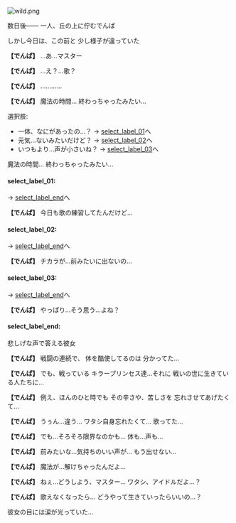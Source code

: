 
![wild.png](../images/backgrounds/wild.png)

数日後——
一人、丘の上に佇むでんぱ

しかし今日は、この前と
少し様子が違っていた

**【でんぱ】**
…あ…マスター

**【でんぱ】**
…え？…歌？

**【でんぱ】**
…………

**【でんぱ】**
魔法の時間…
終わっちゃったみたい…

選択肢:
- 一体、なにがあったの…？ → [select_label_01](#select_label_01)へ
- 元気…ないみたいだけど？ → [select_label_02](#select_label_02)へ
- いつもより…声が小さいね？ → [select_label_03](#select_label_03)へ

魔法の時間…
終わっちゃったみたい…

#### select_label_01:
 → [select_label_end](#select_label_end)へ

**【でんぱ】**
今日も歌の練習してたんだけど…

#### select_label_02:
 → [select_label_end](#select_label_end)へ

**【でんぱ】**
チカラが…前みたいに出ないの…

#### select_label_03:
 → [select_label_end](#select_label_end)へ

**【でんぱ】**
やっぱり…そう思う…よね？

#### select_label_end:

悲しげな声で答える彼女

**【でんぱ】**
戦闘の連続で、
体を酷使してるのは
分かってた…

**【でんぱ】**
でも、戦っている
キラープリンセス達…それに
戦いの世に生きている人たちに…

**【でんぱ】**
例え、ほんのひと時でも
その辛さや、苦しさを
忘れさせてあげたくて…

**【でんぱ】**
うぅん…違う…
ワタシ自身忘れたくて…
歌ってた…

**【でんぱ】**
でも…そろそろ限界なのかも…
体も…声も…

**【でんぱ】**
前みたいな…気持ちのいい声が…
もう出せない…

**【でんぱ】**
魔法が…解けちゃったんだよ…

**【でんぱ】**
ねぇ…どうしよう、マスター…
ワタシ、アイドルだよ…？

**【でんぱ】**
歌えなくなったら…
どうやって生きていったらいいの…？

彼女の目には涙が光っていた…